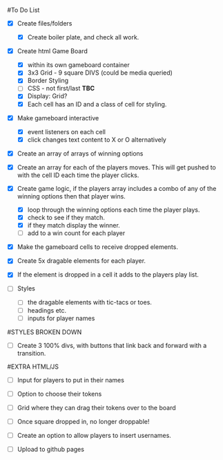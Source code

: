 #To Do List
- [x] Create files/folders
    - [x] Create boiler plate, and check all work.

- [x] Create html Game Board
    - [x] within its own gameboard container
    - [x] 3x3 Grid - 9 square DIVS (could be media queried)
    - [x] Border Styling
    - [ ] CSS - not first/last **TBC**
    - [x] Display: Grid?
    - [x] Each cell has an ID and a class of cell for styling.

- [x] Make gameboard interactive
    - [x] event listeners on each cell
    - [x] click changes text content to X or O alternatively

- [x] Create an array of arrays of winning options

- [x] Create an array for each of the players moves. This will get pushed to with the cell ID each time the player clicks.

- [x] Create game logic, if the players array includes a combo of any of the winning options then that player wins.
    - [x] loop through the winning options each time the player plays.
    - [x] check to see if they match.
    - [x] if they match display the winner.
    - [ ] add to a win count for each player

- [x] Make the gameboard cells to receive dropped elements.

- [x] Create 5x dragable elements for each player.

- [x] If the element is dropped in a cell it adds to the players play list.

- [ ] Styles 
    - [ ] the dragable elements with tic-tacs or toes.
    - [ ] headings etc.
    - [ ] inputs for player names

#STYLES BROKEN DOWN

- [ ] Create 3 100% divs, with buttons that link back and forward with a transition.

#EXTRA HTML/JS

- [ ] Input for players to put in their names
- [ ] Option to choose their tokens
- [ ] Grid where they can drag their tokens over to the board 
- [ ] Once square dropped in, no longer droppable!


- [ ] Create an option to allow players to insert usernames.

- [ ] Upload to github pages

